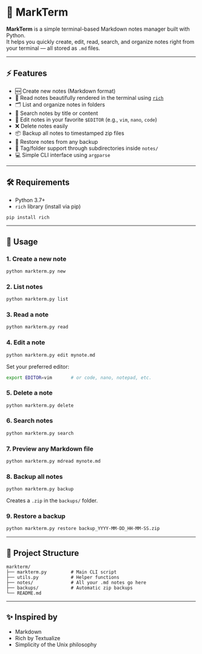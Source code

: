# 📝 MarkTerm

**MarkTerm** is a simple terminal-based Markdown notes manager built with Python.  
It helps you quickly create, edit, read, search, and organize notes right from your terminal — all stored as `.md` files.

---

## ⚡ Features

- 🆕 Create new notes (Markdown format)
- 📜 Read notes beautifully rendered in the terminal using [`rich`](https://github.com/Textualize/rich)
- 🗂 List and organize notes in folders
- 🔎 Search notes by title or content
- 📝 Edit notes in your favorite `$EDITOR` (e.g., `vim`, `nano`, `code`)
- ❌ Delete notes easily
- 📦 Backup all notes to timestamped zip files
- 🔁 Restore notes from any backup
- 📁 Tag/folder support through subdirectories inside `notes/`
- 💻 Simple CLI interface using `argparse`

---

## 🛠 Requirements

- Python 3.7+
- `rich` library (install via pip)

```bash
pip install rich
````

---

## 🚀 Usage

### 1. Create a new note

```bash
python markterm.py new
```

### 2. List notes

```bash
python markterm.py list
```

### 3. Read a note

```bash
python markterm.py read
```

### 4. Edit a note

```bash
python markterm.py edit mynote.md
```

Set your preferred editor:

```bash
export EDITOR=vim       # or code, nano, notepad, etc.
```

### 5. Delete a note

```bash
python markterm.py delete
```

### 6. Search notes

```bash
python markterm.py search
```

### 7. Preview any Markdown file

```bash
python markterm.py mdread mynote.md
```

### 8. Backup all notes

```bash
python markterm.py backup
```

Creates a `.zip` in the `backups/` folder.

### 9. Restore a backup

```bash
python markterm.py restore backup_YYYY-MM-DD_HH-MM-SS.zip
```

---

## 📁 Project Structure

```
markterm/
├── markterm.py         # Main CLI script
├── utils.py            # Helper functions
├── notes/              # All your .md notes go here
├── backups/            # Automatic zip backups
└── README.md
```

---

## ✨ Inspired by

* Markdown
* Rich by Textualize
* Simplicity of the Unix philosophy

